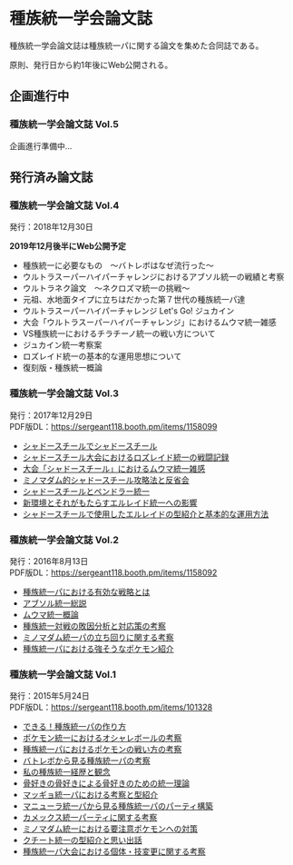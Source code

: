 # 種族統一学会論文誌
 種族統一学会論文誌は種族統一パに関する論文を集めた合同誌である。

 原則、発行日から約1年後にWeb公開される。

## 企画進行中

### 種族統一学会論文誌 Vol.5
企画進行準備中…


## 発行済み論文誌

### 種族統一学会論文誌 Vol.4
発行：2018年12月30日

**2019年12月後半にWeb公開予定**

 - 種族統一に必要なもの　～バトレボはなぜ流行った～
 - ウルトラスーパーハイパーチャレンジにおけるアブソル統一の戦績と考察
 - ウルトラネク論文　～ネクロズマ統一の挑戦～
 - 元祖、水地面タイプに立ちはだかった第７世代の種族統一パ達
 - ウルトラスーパーハイパーチャレンジ Let's Go! ジュカイン
 - 大会「ウルトラスーパーハイパーチャレンジ」におけるムウマ統一雑感
 - VS種族統一におけるチラチーノ統一の戦い方について
 - ジュカイン統一考察案
 - ロズレイド統一の基本的な運用思想について
 - 復刻版・種族統一概論

### 種族統一学会論文誌 Vol.3
発行：2017年12月29日  
PDF版DL：https://sergeant118.booth.pm/items/1158099

 - [シャドースチールでシャドースチール](./Journal3/3-01.md)
 - [シャドースチール大会におけるロズレイド統一の戦闘記録](./Journal3/3-02.md)
 - [大会「シャドースチール」におけるムウマ統一雑感](./Journal3/3-03.md)
 - [ミノマダム的シャドースチール攻略法と反省会](./Journal3/3-04.md)
 - [シャドースチールとペンドラー統一](./Journal3/3-05.md)
 - [新環境とそれがもたらすエルレイド統一への影響](./Journal3/3-06.md)
 - [シャドースチールで使用したエルレイドの型紹介と基本的な運用方法](./Journal3/3-07.md)

### 種族統一学会論文誌 Vol.2
発行：2016年8月13日  
PDF版DL：https://sergeant118.booth.pm/items/1158092

 - [種族統一パにおける有効な戦略とは](./Journal2/2-01.md)
 - [アブソル統一総説](./Journal2/2-02.md)
 - [ムウマ統一概論](./Journal2/2-03.md)
 - [種族統一対戦の敗因分析と対応策の考察](./Journal2/2-04.md)
 - [ミノマダム統一パの立ち回りに関する考察](./Journal2/2-05.md)
 - [種族統一パにおける強そうなポケモン紹介](./Journal2/2-06.md)

### 種族統一学会論文誌 Vol.1
発行：2015年5月24日  
PDF版DL：https://sergeant118.booth.pm/items/101328

 - [できる！種族統一パの作り方](./Journal1/1-01.md)
 - [ポケモン統一におけるオシャレボールの考察](./Journal1/1-02.md)
 - [種族統一パにおけるポケモンの戦い方の考察](./Journal1/1-03.md)
 - [バトレボから見る種族統一パの考察](./Journal1/1-04.md)
 - [私の種族統一経歴と観念](./Journal1/1-05.md)
 - [骨好きの骨好きによる骨好きのための統一理論](./Journal1/1-06.md)
 - [マッギョ統一パにおける考察と型紹介](./Journal1/1-07.md)
 - [マニューラ統一パから見る種族統一パのパーティ構築](./Journal1/1-08.md)
 - [カメックス統一パーティに関する考察](./Journal1/1-09.md)
 - [ミノマダム統一における要注意ポケモンへの対策](./Journal1/1-10.md)
 - [クチート統一の型紹介と思い出話](./Journal1/1-11.md)
 - [種族統一パ大会における個体・技変更に関する考察](./Journal1/1-12.md)
